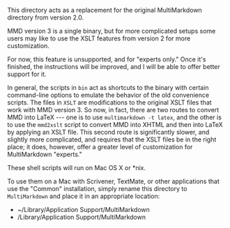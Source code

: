 This directory acts as a replacement for the original MultiMarkdown directory
from version 2.0.

MMD version 3 is a single binary, but for more complicated setups some users
may like to use the XSLT features from version 2 for more customization.

For now, this feature is unsupported, and for "experts only." Once it's
finished, the instructions will be improved, and I will be able to offer
better support for it.

In general, the scripts in `bin` act as shortcuts to the binary with certain
command-line options to emulate the behavior of the old convenience scripts.
The files in `XSLT` are modifications to the original XSLT files that work
with MMD version 3. So now, in fact, there are two routes to convert MMD into
LaTeX --- one is to use `multimarkdown -t latex`, and the other is to use the
`mmd2xslt` script to convert MMD into XHTML and then into LaTeX by applying an
XSLT file. This second route is significantly slower, and slightly more
complicated, and requires that the XSLT files be in the right place; it does,
however, offer a greater level of customization for MultiMarkdown "experts."

These shell scripts will run on Mac OS X or *nix.

To use them on a Mac with Scrivener, TextMate, or other applications that use
the "Common" installation, simply rename this directory to `MultiMarkdown` and
place it in an appropriate location:

* ~/Library/Application Support/MultiMarkdown
* /Library/Application Support/MultiMarkdown


